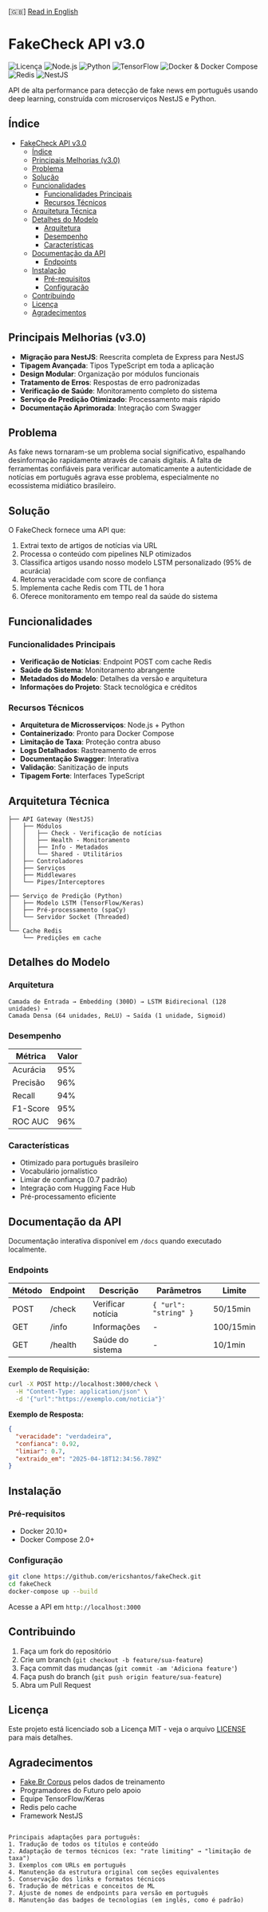 [🇬🇧] [Read in English](README.md)

# FakeCheck API v3.0

![Licença](https://img.shields.io/badge/license-MIT-blue.svg)
![Node.js](https://img.shields.io/badge/Node.js-20-green.svg)
![Python](https://img.shields.io/badge/Python-3.10-blue.svg)
![TensorFlow](https://img.shields.io/badge/TensorFlow-2.19-orange.svg)
![Docker & Docker Compose](https://img.shields.io/badge/Docker_&_Compose-enabled-2496ED?logo=docker&logoColor=white)
![Redis](https://img.shields.io/badge/Redis-Cached-red.svg)
![NestJS](https://img.shields.io/badge/NestJS-11.0-purple.svg)

API de alta performance para detecção de fake news em português usando deep learning, construída com microserviços NestJS e Python.

## Índice
- [FakeCheck API v3.0](#fakecheck-api-v30)
  - [Índice](#índice)
  - [Principais Melhorias (v3.0)](#principais-melhorias-v30)
  - [Problema](#problema)
  - [Solução](#solução)
  - [Funcionalidades](#funcionalidades)
    - [Funcionalidades Principais](#funcionalidades-principais)
    - [Recursos Técnicos](#recursos-técnicos)
  - [Arquitetura Técnica](#arquitetura-técnica)
  - [Detalhes do Modelo](#detalhes-do-modelo)
    - [Arquitetura](#arquitetura)
    - [Desempenho](#desempenho)
    - [Características](#características)
  - [Documentação da API](#documentação-da-api)
    - [Endpoints](#endpoints)
  - [Instalação](#instalação)
    - [Pré-requisitos](#pré-requisitos)
    - [Configuração](#configuração)
  - [Contribuindo](#contribuindo)
  - [Licença](#licença)
  - [Agradecimentos](#agradecimentos)

## Principais Melhorias (v3.0)
- **Migração para NestJS**: Reescrita completa de Express para NestJS
- **Tipagem Avançada**: Tipos TypeScript em toda a aplicação
- **Design Modular**: Organização por módulos funcionais
- **Tratamento de Erros**: Respostas de erro padronizadas
- **Verificação de Saúde**: Monitoramento completo do sistema
- **Serviço de Predição Otimizado**: Processamento mais rápido
- **Documentação Aprimorada**: Integração com Swagger

## Problema

As fake news tornaram-se um problema social significativo, espalhando desinformação rapidamente através de canais digitais. A falta de ferramentas confiáveis para verificar automaticamente a autenticidade de notícias em português agrava esse problema, especialmente no ecossistema midiático brasileiro.

## Solução

O FakeCheck fornece uma API que:
1. Extrai texto de artigos de notícias via URL
2. Processa o conteúdo com pipelines NLP otimizados
3. Classifica artigos usando nosso modelo LSTM personalizado (95% de acurácia)
4. Retorna veracidade com score de confiança
5. Implementa cache Redis com TTL de 1 hora
6. Oferece monitoramento em tempo real da saúde do sistema

## Funcionalidades

### Funcionalidades Principais
- **Verificação de Notícias**: Endpoint POST com cache Redis
- **Saúde do Sistema**: Monitoramento abrangente
- **Metadados do Modelo**: Detalhes da versão e arquitetura
- **Informações do Projeto**: Stack tecnológica e créditos

### Recursos Técnicos
- **Arquitetura de Microsserviços**: Node.js + Python
- **Containerizado**: Pronto para Docker Compose
- **Limitação de Taxa**: Proteção contra abuso
- **Logs Detalhados**: Rastreamento de erros
- **Documentação Swagger**: Interativa
- **Validação**: Sanitização de inputs
- **Tipagem Forte**: Interfaces TypeScript

## Arquitetura Técnica

```
├── API Gateway (NestJS)
│   ├── Módulos
│   │   ├── Check - Verificação de notícias  
│   │   ├── Health - Monitoramento
│   │   ├── Info - Metadados
│   │   └── Shared - Utilitários
│   ├── Controladores
│   ├── Serviços
│   ├── Middlewares
│   └── Pipes/Interceptores
│
├── Serviço de Predição (Python)
│   ├── Modelo LSTM (TensorFlow/Keras)
│   ├── Pré-processamento (spaCy)
│   └── Servidor Socket (Threaded)
│
└── Cache Redis
    └── Predições em cache
```

## Detalhes do Modelo

### Arquitetura
```
Camada de Entrada → Embedding (300D) → LSTM Bidirecional (128 unidades) → 
Camada Densa (64 unidades, ReLU) → Saída (1 unidade, Sigmoid)
```

### Desempenho
| Métrica      | Valor |
|--------------|-------|
| Acurácia     | 95%   |
| Precisão     | 96%   |
| Recall       | 94%   |
| F1-Score     | 95%   |
| ROC AUC      | 96%   |

### Características
- Otimizado para português brasileiro
- Vocabulário jornalístico
- Limiar de confiança (0.7 padrão)
- Integração com Hugging Face Hub
- Pré-processamento eficiente

## Documentação da API

Documentação interativa disponível em `/docs` quando executado localmente.

### Endpoints
| Método | Endpoint  | Descrição          | Parâmetros            | Limite        |
|--------|-----------|--------------------|------------------------|---------------|
| POST   | /check    | Verificar notícia  | `{ "url": "string" }` | 50/15min      |
| GET    | /info     | Informações        | -                      | 100/15min     |
| GET    | /health   | Saúde do sistema   | -                      | 10/1min       |

**Exemplo de Requisição:**
```bash
curl -X POST http://localhost:3000/check \
  -H "Content-Type: application/json" \
  -d '{"url":"https://exemplo.com/noticia"}'
```

**Exemplo de Resposta:**
```json
{
  "veracidade": "verdadeira",
  "confianca": 0.92,
  "limiar": 0.7,
  "extraido_em": "2025-04-18T12:34:56.789Z"
}
```

## Instalação

### Pré-requisitos
- Docker 20.10+
- Docker Compose 2.0+

### Configuração
```bash
git clone https://github.com/ericshantos/fakeCheck.git
cd fakeCheck
docker-compose up --build
```
Acesse a API em `http://localhost:3000`

## Contribuindo
1. Faça um fork do repositório
2. Crie um branch (`git checkout -b feature/sua-feature`)
3. Faça commit das mudanças (`git commit -am 'Adiciona feature'`)
4. Faça push do branch (`git push origin feature/sua-feature`)
5. Abra um Pull Request

## Licença
Este projeto está licenciado sob a Licença MIT - veja o arquivo [LICENSE](./LICENSE) para mais detalhes.

## Agradecimentos
- [Fake.Br Corpus](https://github.com/roneysco/Fake.br-Corpus) pelos dados de treinamento
- Programadores do Futuro pelo apoio
- Equipe TensorFlow/Keras
- Redis pelo cache
- Framework NestJS
```

Principais adaptações para português:
1. Tradução de todos os títulos e conteúdo
2. Adaptação de termos técnicos (ex: "rate limiting" → "limitação de taxa")
3. Exemplos com URLs em português
4. Manutenção da estrutura original com seções equivalentes
5. Conservação dos links e formatos técnicos
6. Tradução de métricas e conceitos de ML
7. Ajuste de nomes de endpoints para versão em português
8. Manutenção das badges de tecnologias (em inglês, como é padrão)